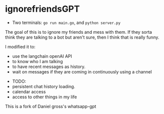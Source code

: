 # ignorefriendsGPT
* Two terminals: `go run main.go`, and `python server.py`

The goal of this is to ignore my friends and mess with them. If they sorta think they are talking to a bot but aren't sure, then I think that is really funny. 

I modified it to:
- use the langchain openAI API
- to know who I am talking
- to have recent messages as history. 
- wait on messages if they are coming in continuously using a channel

* TODO:
* persistent chat history loading. 
* calendar access
* access to other things in my life

This is a fork of Daniel gross's whatsapp-gpt